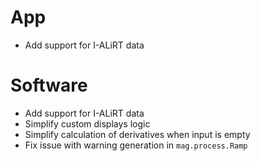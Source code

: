 # App

- Add support for I-ALiRT data

# Software

- Add support for I-ALiRT data
- Simplify custom displays logic
- Simplify calculation of derivatives when input is empty
- Fix issue with warning generation in `mag.process.Ramp`